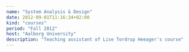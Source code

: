 ```yaml
---
name: "System Analysis & Design"
date: 2012-09-01T11:16:34+02:00
kind: "courses"
period: "Fall 2012"
host: "Aalborg University"
description: "Teaching assistant of Lise Tordrup Heeager's course"
---
```

